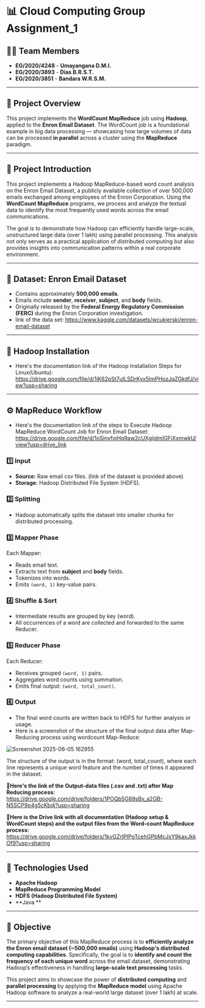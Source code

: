 # 📊 Cloud Computing Group Assignment_1

## 👨‍💻 Team Members
- **EG/2020/4248** - **Umayangana D.M.I.**
- **EG/2020/3893** - **Dias B.R.S.T.**
- **EG/2020/3851** - **Bandara W.R.S.M.**

---

## 📝 Project Overview

This project implements the **WordCount MapReduce** job using **Hadoop**, applied to the **Enron Email Dataset**. The WordCount job is a foundational example in big data processing — showcasing how large volumes of data can be processed **in parallel** across a cluster using the **MapReduce** paradigm.

---

## 📘 Project Introduction

This project implements a Hadoop MapReduce-based word count analysis on the Enron Email Dataset, a publicly available collection of over 500,000 emails exchanged among employees of the Enron Corporation. Using the **WordCount MapReduce** programs, we process and analyze the textual data to identify the most frequently used words across the email communications.

The goal is to demonstrate how Hadoop can efficiently handle large-scale, unstructured large data (over 1 lakh) using parallel processing. This analysis not only serves as a practical application of distributed computing but also provides insights into communication patterns within a real corporate environment.

---

## 📂 Dataset: Enron Email Dataset

- Contains approximately **500,000 emails**.
- Emails include **sender**, **receiver**, **subject**, and **body** fields.
- Originally released by the **Federal Energy Regulatory Commission (FERC)** during the Enron Corporation investigation.
- link of the data set:
  https://www.kaggle.com/datasets/wcukierski/enron-email-dataset
  
---

## 📂 Hadoop Installation
-  Here's the documentation link of the Hadoop Installation Steps for Linux(Ubuntu): https://drive.google.com/file/d/1iK62pSt7uILSDrKyx5ImPHozJqZGkdfJ/view?usp=sharing

---

## ⚙️ MapReduce Workflow

- Here's the documentation link of the steps to Execute Hadoop MapReduce WordCount Job for Enron Email Dataset: https://drive.google.com/file/d/1oSjnyfojHq9aw2cUXgijdmIGFjXxmwkU/view?usp=drive_link
  
### 1️⃣ Input
- **Source:** Raw email csv files. (link of the dataset is provided above)
- **Storage:** Hadoop Distributed File System (HDFS).

### 2️⃣ Splitting
- Hadoop automatically splits the dataset into smaller chunks for distributed processing.

### 3️⃣ Mapper Phase
Each Mapper:
- Reads email text.
- Extracts text from **subject** and **body** fields.
- Tokenizes into words.
- Emits `(word, 1)` key-value pairs.

### 4️⃣ Shuffle & Sort
- Intermediate results are grouped by key (word).
- All occurrences of a word are collected and forwarded to the same Reducer.

### 5️⃣ Reducer Phase
Each Reducer:
- Receives grouped `(word, 1)` pairs.
- Aggregates word counts using summation.
- Emits final output: `(word, total_count)`.

### 6️⃣ Output
- The final word counts are written back to HDFS for further analysis or usage.
- Here is a screenshot of the structure of the final output data after Map-Reducing process using wordcount Map-Reduce:
  
![Screenshot 2025-06-05 162955](https://github.com/user-attachments/assets/d6fc5c92-ec1f-481a-80c3-b734becf0425)

The structure of the output is in the format: (word, total_count), where each line represents a unique word feature and the number of times it appeared in the dataset.

📁**Here's the link of the Output-data files (.csv and .txt) after Map Reducing process:**
https://drive.google.com/drive/folders/1POQb5G89sBv_a2GB-N5SCP9p4g5cKbdj?usp=sharing


📁**Here is the Drive link with all documentation (Hadoop setup & WordCount steps) and the output files from the Word-count MapReduce process:**
https://drive.google.com/drive/folders/1kvGZrlPIPgTcehGPbMcJxY9kaxJkkOf9?usp=sharing

---

## 🚀 Technologies Used
- **Apache Hadoop**
- **MapReduce Programming Model**
- **HDFS (Hadoop Distributed File System)**
- **Java **

---

## 📌 Objective
The primary objective of this MapReduce process is to **efficiently analyze the Enron email dataset (~500,000 emails)** using **Hadoop's distributed computing capabilities**. Specifically, the goal is to **identify and count the frequency of each unique word** across the email dataset, demonstrating Hadoop’s effectiveness in handling **large-scale text processing** tasks.

This project aims to showcase the power of **distributed computing** and **parallel processing** by applying the **MapReduce model** using Apache Hadoop software to analyze a real-world large dataset (over 1 lakh) at scale.

---


